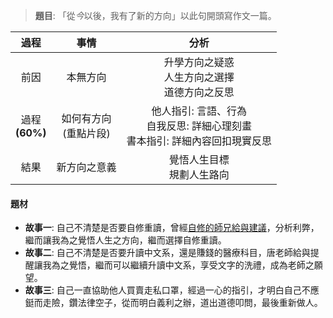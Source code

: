 > **題目**:
> 「從*今*以後，我有了新的方向」以此句開頭寫作文一篇。

| 過程 | 事情 | 分析 |
| :--: | :--: | :--: |
| 前因 | 本無方向 | 升學方向之疑惑<br>人生方向之選擇<br>道德方向之反思 |
| 過程<br>**(60%)** | 如何有方向<br>(重點片段) | 他人指引: 言語、行為<br>自我反思: 詳細心理刻畫<br>書本指引: 詳細內容回扣現實反思 |
| 結果 | 新方向之意義 | 覺悟人生目標<br>規劃人生路向 |

#### 題材
- **故事一**: 自己不清楚是否要自修重讀，曾經<u>自修的師兄給與建議</u>，分析利弊，繼而讓我為之覺悟人生之方向，繼而選擇自修重讀。
- **故事二**: 自己不清楚是否要升讀中文系，還是賺錢的醫療科目，唐老師給與提醒讓我為之覺悟，繼而可以繼續升讀中文系，享受文字的洗禮，成為老師之願望。
- **故事三**: 自己一直協助他人買賣走私口罩，經過一心的指引，才明白自己不應鋌而走險，鑽法律空子，從而明白義利之辦，道出道德叩問，最後重新做人。
